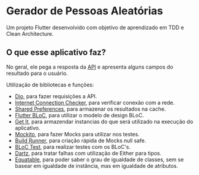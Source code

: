 # Gerador de Pessoas Aleatórias

Um projeto Flutter desenvolvido com objetivo de aprendizado em TDD e Clean Architecture.

## O que esse aplicativo faz?

No geral, ele pega a resposta da [API](https://randomuser.me) e apresenta alguns campos do resultado para o usuário.

Utilização de bibliotecas e funções:

- [Dio](https://pub.dev/packages/dio),
para fazer requisições a API.
- [Internet Connection Checker](https://pub.dev/packages/internet_connection_checker),
para verificar conexão com a rede.
- [Shared Preferences](https://pub.dev/packages/shared_preferences),
para armazenar os resultados na cache.
- [Flutter BLoC](https://pub.dev/packages/flutter_bloc),
para utilizar o modelo de design BLoC.
- [Get It](https://pub.dev/packages/get_it),
para armazendar instancias do que será
utilizado na execução do aplicativo.
- [Mockito](https://pub.dev/packages/mockito),
para fazer Mocks para utilizar nos testes.
- [Build Runner](https://pub.dev/packages/build_runner),
para criação rápida de Mocks null safe.
- [BLoC Test](https://pub.dev/packages/bloc_test),
para realizar testes com os BLoC's.
- [Dartz](https://pub.dev/packages/dartz),
para tratar falhas com utilização de Either para tipos.
- [Equatable](https://pub.dev/packages/equatable),
para poder saber o grau de igualdade de classes,
sem se basear em igualdade de instância, mas em
igualdade de atributos.


